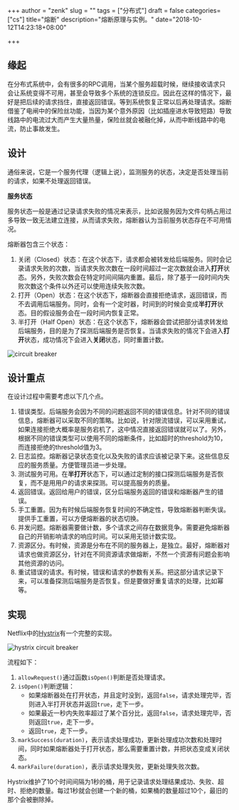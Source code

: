 +++
author = "zenk"
slug = ""
tags = ["分布式"]
draft = false
categories=["cs"]
title="熔断"
description="熔断原理与实例。"
date="2018-10-12T14:23:18+08:00"

+++

## 缘起

在分布式系统中，会有很多的RPC调用，当某个服务超载时候，继续接收请求只会让系统变得不可用，甚至会导致多个系统的连锁反应。因此在这样的情况下，最好是把后续的请求挡住，直接返回错误。等到系统恢复正常以后再处理请求。熔断借鉴了电闸中的保险丝功能，当因为某个意外原因（比如插座进水导致短路）导致线路中的电流过大而产生大量热量，保险丝就会被融化掉，从而中断线路中的电流，防止事故发生。

## 设计

通俗来说，它是一个服务代理（逻辑上说），监测服务的状态，决定是否处理当前的请求，如果不处理返回错误。

**服务状态**

服务状态一般是通过记录请求失败的情况来表示，比如说服务因为文件句柄占用过多导致一致无法建立连接，从而请求失败，熔断器认为当前服务状态存在不可用情况。

熔断器包含三个状态：

1. 关闭（Closed）状态：在这个状态下，请求都会被转发给后端服务。同时会记录请求失败的次数，当请求失败次数在一段时间超过一定次数就会进入**打开**状态。另外，失败次数会在特定时间间隔内重置。最后，除了基于一段时间内失败次数这个条件以外还可以使用连续失败次数。
2. 打开（Open）状态：在这个状态下，熔断器会直接拒绝请求，返回错误，而不去调用后端服务。同时，会有一个定时器，时间到的时候会变成**半打开**状态。目的假设服务会在一段时间内恢复正常。
3. 半打开（Half Open）状态：在这个状态下，熔断器会尝试把部分请求转发给后端服务，目的是为了探测后端服务是否恢复。当请求失败的情况下会进入**打开**状态，成功情况下会进入**关闭**状态，同时重置计数。

![circuit breaker](/imgs/circuit-breaker.png)

## 设计重点

在设计过程中需要考虑以下几个点。

1. 错误类型。后端服务会因为不同的问题返回不同的错误信息。针对不同的错误信息，熔断器可以采取不同的策略。比如说，针对限流错误，可以采用重试，如果连接拒绝大概率是服务宕机了，这中情况直接返回错误就可以了。另外，根据不同的错误类型可以使用不同的熔断条件，比如超时的threshold为10， 而连接拒绝的threshold值为3。
2. 日志监控。熔断器记录状态变化以及失败的请求应该被记录下来。这些信息反应的服务质量。方便管理员进一步处理。
3. 测试服务可用。在**半打开**状态下，可以通过定制的接口探测后端服务是否恢复，而不是用用户的请求来探测。可以提高服务的质量。
4. 返回错误。返回给用户的错误，区分后端服务返回的错误和熔断器产生的错误。
5. 手工重置。因为有时候后端服务恢复时间的不确定性，导致熔断器判断失误。提供手工重置，可以方便熔断器的状态切换。
6. 并发问题。熔断器需要做计数，多个请求之间存在数据竞争。需要避免熔断器自己的开销影响请求的响应时间。可以采用无锁计数实现。
7. 资源区分。有时候，资源是分布在不同的服务器上，是独立。最好，熔断器对请求也做资源区分，针对在不同资源请求做熔断，不然一个资源有问题会影响其他资源的访问。
8. 重试错误的请求。有时候，错误和请求的参数有关系。把这部分请求记录下来，可以准备探测后端服务是否恢复。但是要做好重复请求的处理，比如幂等。

## 实现

Netflix中的[Hystrix](https://github.com/Netflix/Hystrix/wiki/How-it-Works#CircuitBreaker)有一个完整的实现。

![hystrix circuit breaker](/imgs/hystrix-circuit-breaker-1280.png)

流程如下：

1. `allowRequest()`通过函数`isOpen()`判断是否处理请求。
2. `isOpen()`判断逻辑：
   * 如果熔断器处在打开状态，并且定时没到，返回`false`，请求处理完毕，否则进入半打开状态并返回`true`，走下一步。
   * 如果最近一秒内失败率超过了某个百分比，返回`false`，请求处理完毕，否则返回`true`，走下一步。
   * 返回`true`，走下一步。
3. `markSuccess(duration)`，表示请求处理成功，更新处理成功次数和处理时间，同时如果熔断器处于打开状态，那么需要重置计数，并把状态变成关闭状态。
4. `markFailure(duration)`，表示请求处理失败，更新处理失败次数。

Hystrix维护了10个时间间隔为1秒的桶，用于记录请求处理结果成功、失败、超时、拒绝的数量。每过1秒就会创建一个新的桶，如果桶的数量超过10个，最旧的那个会被删除掉。